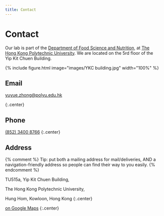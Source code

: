 ```yaml
---
title: Contact
---
```


# <i class="fas fa-envelope"></i>Contact

Our lab is part of the [Department of Food Science and Nutrition](https://www.polyu.edu.hk/fsn/), at [The Hong Kong Polytechnic University](https://www.polyu.edu.hk/).
We are located on the 5rd floor of the Yip Kit Chuen Building.

{% include figure.html image="images/YKC building.jpg" width="100%" %}

## Email

<a href="mailto:&#121;&#117;&#121;&#117;&#101;&#46;&#122;&#104;&#111;&#110;&#103;&#64;&#112;&#111;&#108;&#121;&#117;&#46;&#101;&#100;&#117;&#46;&#104;&#107;">
  &#121;&#117;&#121;&#117;&#101;&#46;&#122;&#104;&#111;&#110;&#103;&#64;&#112;&#111;&#108;&#121;&#117;&#46;&#101;&#100;&#117;&#46;&#104;&#107;
</a>

{:.center}

## Phone

[(852) 3400 8766](tel:+852-3400-8766)
{:.center}

## Address

{% comment %}
Tip: put both a mailing address for mail/deliveries, AND a navigation-friendly address so people can find their way to you easily.
{% endcomment %}

TU515a, Yip Kit Chuen Building, 

The Hong Kong Polytechnic University, 

Hung Hom, Kowloon, Hong Kong
{:.center}

[<i class="fas fa-external-link-alt"></i> on Google Maps]((https://www.google.com/maps/place/Yip+Kit+Chuen+Building,+The+Hong+Kong+Polytechnic+University/@22.305114,114.1782901,17z/data=!4m6!3m5!1s0x340400e7c882a23b:0x87e63d73ce59c7f!8m2!3d22.305114!4d114.180865!16s%2Fg%2F12hkn_5v0?entry=ttu&g_ep=EgoyMDI1MDYzMC4wIKXMDSoASAFQAw%3D%3D))
{:.center}
